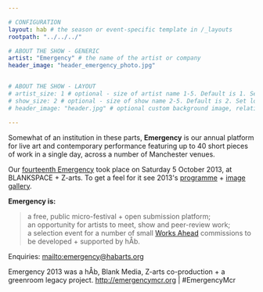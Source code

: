 ```yaml
---

# CONFIGURATION
layout: hab # the season or event-specific template in /_layouts
rootpath: "../../../"

# ABOUT THE SHOW - GENERIC
artist: "Emergency" # the name of the artist or company
header_image: "header_emergency_photo.jpg"   


# ABOUT THE SHOW - LAYOUT
# artist_size: 1 # optional - size of artist name 1-5. Default is 1. Set longer names to lower values
# show_size: 2 # optional - size of show name 2-5. Default is 2. Set longer names to lower values
# header_image: "header.jpg" # optional custom background image, relative to current page

---
```

Somewhat of an institution in these parts, **Emergency** is our annual platform for live art and contemporary performance featuring up to 40 short pieces of work in a single day, across a number of Manchester venues.        
       
Our [fourteenth Emergency](/archive/2013-emergency) took place on Saturday 5 October 2013, at BLANKSPACE + Z-arts. To get a feel for it see 2013's [programme](/archive/2013-emergency) + [image gallery](/galleries/2013-emergency).       
         
**Emergency is:**    
>a free, public micro-festival + open submission platform;   
>an opportunity for artists to meet, show and peer-review work;      
>a selection event for a number of small [Works Ahead](/hab/worksahead) commissions to be developed + supported by hÅb.       
        
Enquiries: <mailto:emergency@habarts.org>        
        
Emergency 2013 was a hÅb, Blank Media, Z-arts co-production + a greenroom legacy project. <http://emergencymcr.org> | #EmergencyMcr
